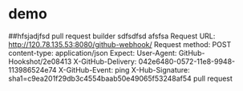# demo

##hfsjadjfsd
pull request builder
sdfsdfsd
afsfsa
Request URL: http://120.78.135.53:8080/github-webhook/
Request method: POST
content-type: application/json
Expect: 
User-Agent: GitHub-Hookshot/2e08413
X-GitHub-Delivery: 042e6480-0572-11e8-9948-113986524e74
X-GitHub-Event: ping
X-Hub-Signature: sha1=c9ea201f29db3c4554baab50e49065f53248af54
pull request